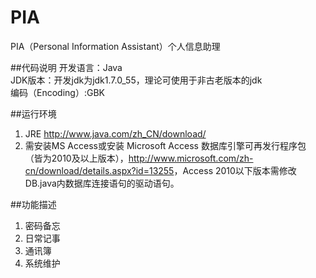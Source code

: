 PIA
===
PIA（Personal Information Assistant）个人信息助理

##代码说明
开发语言：Java  
JDK版本：开发jdk为jdk1.7.0_55，理论可使用于非古老版本的jdk  
编码（Encoding）:GBK  

##运行环境

 1. JRE <http://www.java.com/zh_CN/download/>
 2. 需安装MS Access或安装  Microsoft Access 数据库引擎可再发行程序包 （皆为2010及以上版本），<http://www.microsoft.com/zh-cn/download/details.aspx?id=13255>，Access 2010以下版本需修改DB.java内数据库连接语句的驱动语句。

##功能描述
1. 密码备忘
2. 日常记事
3. 通讯簿
4. 系统维护

